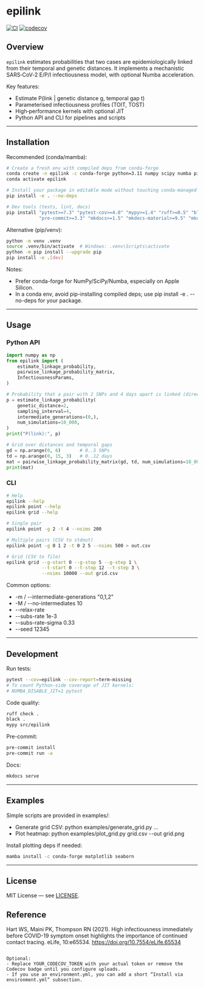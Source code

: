 # epilink

[![CI](https://github.com/ydnkka/epilink/actions/workflows/CI.yml/badge.svg)](https://github.com/ydnkka/epilink/actions/workflows/CI.yml)
[![codecov](https://codecov.io/gh/ydnkka/epilink/branch/master/graph/badge.svg?token=YOUR_CODECOV_TOKEN)](https://codecov.io/gh/ydnkka/epilink)

## Overview

`epilink` estimates probabilities that two cases are epidemiologically linked from their temporal and genetic distances. It implements a mechanistic SARS‑CoV‑2 E/P/I infectiousness model, with optional Numba acceleration.

Key features:
- Estimate P(link | genetic distance g, temporal gap t)
- Parameterised infectiousness profiles (TOIT, TOST)
- High‑performance kernels with optional JIT
- Python API and CLI for pipelines and scripts

---

## Installation

Recommended (conda/mamba):
```bash
# Create a fresh env with compiled deps from conda-forge
conda create -n epilink -c conda-forge python=3.11 numpy scipy numba pip
conda activate epilink

# Install your package in editable mode without touching conda-managed deps
pip install -e . --no-deps

# Dev tools (tests, lint, docs)
pip install "pytest>=7.3" "pytest-cov>=4.0" "mypy>=1.4" "ruff>=0.5" "black>=24.1" \
            "pre-commit>=3.3" "mkdocs>=1.5" "mkdocs-material>=9.5" "mkdocstrings[python]>=0.24"
```

Alternative (pip/venv):
```bash
python -m venv .venv
source .venv/bin/activate  # Windows: .venv\Scripts\activate
python -m pip install --upgrade pip
pip install -e .[dev]
```

Notes:
- Prefer conda-forge for NumPy/SciPy/Numba, especially on Apple Silicon.
- In a conda env, avoid pip-installing compiled deps; use pip install -e . --no-deps for your package.

---

## Usage

### Python API

```python
import numpy as np
from epilink import (
    estimate_linkage_probability,
    pairwise_linkage_probability_matrix,
    InfectiousnessParams,
)

# Probability that a pair with 2 SNPs and 4 days apart is linked (directly, m=0)
p = estimate_linkage_probability(
    genetic_distance=2,
    sampling_interval=4,
    intermediate_generations=(0,),
    num_simulations=10_000,
)
print("P(link):", p)

# Grid over distances and temporal gaps
gd = np.arange(0, 6)       # 0..5 SNPs
td = np.arange(0, 15, 3)   # 0..12 days
mat = pairwise_linkage_probability_matrix(gd, td, num_simulations=10_000)
print(mat)
```

### CLI

```bash
# Help
epilink --help
epilink point --help
epilink grid --help

# Single pair
epilink point -g 2 -t 4 --nsims 200

# Multiple pairs (CSV to stdout)
epilink point -g 0 1 2 -t 0 2 5 --nsims 500 > out.csv

# Grid (CSV to file)
epilink grid --g-start 0 --g-stop 5 --g-step 1 \
             --t-start 0 --t-stop 12 --t-step 3 \
             --nsims 10000 --out grid.csv
```

Common options:
- -m / --intermediate-generations "0,1,2"
- -M / --no-intermediates 10
- --relax-rate
- --subs-rate 1e-3
- --subs-rate-sigma 0.33
- --seed 12345

---

## Development

Run tests:
```bash
pytest --cov=epilink --cov-report=term-missing
# To count Python-side coverage of JIT kernels:
# NUMBA_DISABLE_JIT=1 pytest
```

Code quality:
```bash
ruff check .
black .
mypy src/epilink
```

Pre-commit:
```bash
pre-commit install
pre-commit run -a
```

Docs:
```bash
mkdocs serve
```

---

## Examples

Simple scripts are provided in examples/:
- Generate grid CSV: python examples/generate_grid.py ...
- Plot heatmap: python examples/plot_grid.py grid.csv --out grid.png

Install plotting deps if needed:
```bash
mamba install -c conda-forge matplotlib seaborn
```

---

## License

MIT License — see [LICENSE](LICENSE).

## Reference

Hart WS, Maini PK, Thompson RN (2021). High infectiousness immediately before COVID-19 symptom onset highlights the importance of continued contact tracing. eLife, 10:e65534. https://doi.org/10.7554/eLife.65534
```

Optional:
- Replace YOUR_CODECOV_TOKEN with your actual token or remove the Codecov badge until you configure uploads.
- If you use an environment.yml, you can add a short “Install via environment.yml” subsection.